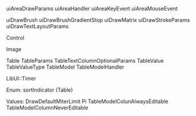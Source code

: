 uiAreaDrawParams
uiAreaHandler
uiAreaKeyEvent
uiAreaMouseEvent

uiDrawBrush
uiDrawBrushGradientStop
uiDrawMatrix
uiDrawStrokeParams
uiDrawTextLayoutParams

Control


Image

Table
TableParams
TableTextColumnOptionalParams
TableValue
TableValueType
TableModel
TableModelHandler

LibUI::Timer

Enum:
    sortIndicator (Table)

Values:
    DrawDefaultMiterLimit
    Pi
    TableModelColunAlwaysEditable
    TableModelColumnNeverEditable
